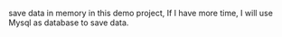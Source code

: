 save data in memory in this demo project, If I have more time, I will use Mysql as database to save data.